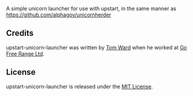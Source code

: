 A simple unicorn launcher for use with upstart, in the same manner as https://github.com/alphagov/unicornherder

## Credits

upstart-unicorn-launcher was written by [Tom Ward](http://tomafro.net) when he worked at [Go Free Range Ltd](http://gofreerange.com).

## License

upstart-unicorn-launcher is released under the [MIT License](https://github.com/freerange/upstart-unicorn-launcher/blob/master/LICENSE).
